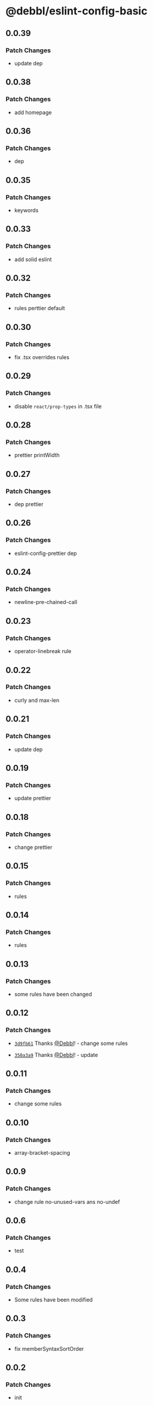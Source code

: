# @debbl/eslint-config-basic

## 0.0.39

### Patch Changes

- update dep

## 0.0.38

### Patch Changes

- add homepage

## 0.0.36

### Patch Changes

- dep

## 0.0.35

### Patch Changes

- keywords

## 0.0.33

### Patch Changes

- add solid eslint

## 0.0.32

### Patch Changes

- rules perttier default

## 0.0.30

### Patch Changes

- fix .tsx overrides rules

## 0.0.29

### Patch Changes

- disable `react/prop-types` in .tsx file

## 0.0.28

### Patch Changes

- prettier printWidth

## 0.0.27

### Patch Changes

- dep prettier

## 0.0.26

### Patch Changes

- eslint-config-prettier dep

## 0.0.24

### Patch Changes

- newline-pre-chained-call

## 0.0.23

### Patch Changes

- operator-linebreak rule

## 0.0.22

### Patch Changes

- curly and max-len

## 0.0.21

### Patch Changes

- update dep

## 0.0.19

### Patch Changes

- update prettier

## 0.0.18

### Patch Changes

- change prettier

## 0.0.15

### Patch Changes

- rules

## 0.0.14

### Patch Changes

- rules

## 0.0.13

### Patch Changes

- some rules have been changed

## 0.0.12

### Patch Changes

- [`3d9fb61`](https://github.com/Debbl/eslint-config/commit/3d9fb6117941598b1a0d398575d62f2cd80b5f02) Thanks [@Debbl](https://github.com/Debbl)! - change some rules

- [`350a3a9`](https://github.com/Debbl/eslint-config/commit/350a3a96f09e45138009fb652d93517b683c0169) Thanks [@Debbl](https://github.com/Debbl)! - update

## 0.0.11

### Patch Changes

- change some rules

## 0.0.10

### Patch Changes

- array-bracket-spacing

## 0.0.9

### Patch Changes

- change rule no-unused-vars ans no-undef

## 0.0.6

### Patch Changes

- test

## 0.0.4

### Patch Changes

- Some rules have been modified

## 0.0.3

### Patch Changes

- fix memberSyntaxSortOrder

## 0.0.2

### Patch Changes

- init
